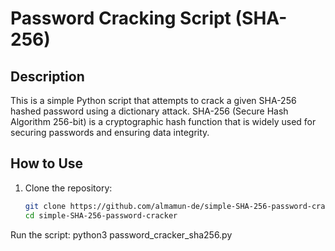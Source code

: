 # Password Cracking Script (SHA-256)

## Description
This is a simple Python script that attempts to crack a given SHA-256 hashed password using a dictionary attack. SHA-256 (Secure Hash Algorithm 256-bit) is a cryptographic hash function that is widely used for securing passwords and ensuring data integrity.

## How to Use

1. Clone the repository:
   ```bash
   git clone https://github.com/almamun-de/simple-SHA-256-password-cracker.git
   cd simple-SHA-256-password-cracker

Run the script:
python3 password_cracker_sha256.py
